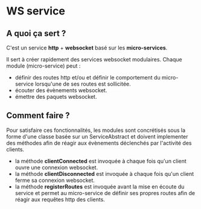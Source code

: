 # WS service

## A quoi ça sert ?
C'est un service **http** + **websocket** basé sur les **micro-services**.

Il sert à créer rapidement des services websocket modulaires. 
Chaque module (micro-service) peut :
 - définir des routes http et/ou et définir le comportement du micro-service
 lorsqu'une de ses routes est sollicitée.
 - écouter des évènements websocket.
 - émettre des paquets websocket.

## Comment faire ?  
Pour satisfaire ces fonctionnalités, les modules sont concrétisés sous 
la forme d'une classe basée sur un ServiceAbstract et doivent implementer
des méthodes afin de réagir aux évènements déclenchés par l'activité des 
clients.
 - la méthode **clientConnected** est invoquée à chaque fois qu'un client ouvre une connexion websocket.
 - la méthode **clientDisconnected** est invoquée à chaque fois qu'un client ferme sa connexion websocket.
 - la méthode **registerRoutes** est invoquée avant la mise en écoute du service et permet au 
 micro-service de définir ses propres routes afin de réagir aux requêtes http des clients.
